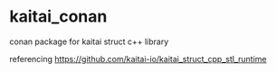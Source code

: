 # kaitai_conan
conan package for kaitai struct c++ library

referencing https://github.com/kaitai-io/kaitai_struct_cpp_stl_runtime


